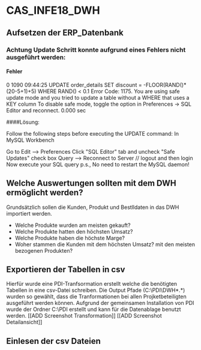 # CAS_INFE18_DWH

## Aufsetzen der ERP_Datenbank


### Achtung Update Schritt konnte aufgrund eines Fehlers nicht ausgeführt werden:

#### Fehler
0	1090	09:44:25	UPDATE order_details
 SET discount = -FLOOR(RAND()*(20-5+1)+5) WHERE RAND() < 0.1	Error Code: 1175. You are using safe update mode and you tried to update a table without a WHERE that uses a KEY column
 To disable safe mode, toggle the option in Preferences -> SQL Editor and reconnect.	0.000 sec
 
 
####Lösung:
 
 Follow the following steps before executing the UPDATE command: In MySQL Workbench

Go to Edit --> Preferences
Click "SQL Editor" tab and uncheck "Safe Updates" check box
Query --> Reconnect to Server // logout and then login
Now execute your SQL query
p.s., No need to restart the MySQL daemon!

## Welche Auswertungen sollten mit dem DWH ermöglicht werden?

 Grundsätzlich sollen die Kunden, Produkt und Bestlldaten in das DWH importiert werden.

* Welche Produkte wurden am meisten gekauft?
* Welche Produkte hatten den höchsten Umsatz?
* Welche Produkte haben die höchste Marge?
* Woher stammen die Kunden mit dem höchsten Umsatz? mit den meisten bezogenen Produkten?

## Exportieren der Tabellen in csv

Hierfür wurde eine PDI-Tranfsormation erstellt welche die benötigten Tabellen in eine csv-Datei schreiben. Die Output Pfade (C:\PDI\DWH\*.*) wurden so gewählt, dass die Tranformationen bei allen Projketbeteiligten ausgeführt werden können. Aufgrund der gemeinsamen Installation von PDI wurde der Ordner C:\PDI erstellt und kann für die Datenablage benutzt werden.
[[ADD Screenshot Transformation]]
[[ADD Screenshot Detailansicht]]

## Einlesen der csv Dateien





